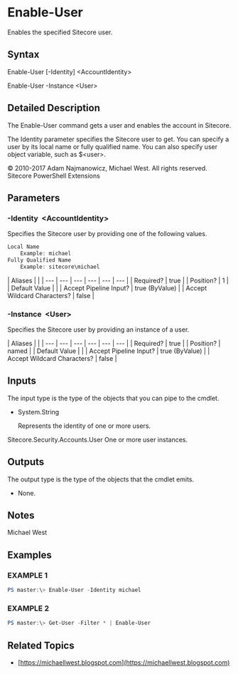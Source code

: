 # Enable-User

Enables the specified Sitecore user.

## Syntax

Enable-User \[-Identity\] &lt;AccountIdentity&gt;

Enable-User -Instance &lt;User&gt;

## Detailed Description

The Enable-User command gets a user and enables the account in Sitecore.

The Identity parameter specifies the Sitecore user to get. You can specify a user by its local name or fully qualified name. You can also specify user object variable, such as $&lt;user&gt;.

© 2010-2017 Adam Najmanowicz, Michael West. All rights reserved. Sitecore PowerShell Extensions

## Parameters

### -Identity  &lt;AccountIdentity&gt;

Specifies the Sitecore user by providing one of the following values.

```powershell
Local Name
    Example: michael
Fully Qualified Name
    Example: sitecore\michael 
```

| Aliases |  |
| --- | --- | --- | --- | --- | --- |
| Required? | true |
| Position? | 1 |
| Default Value |  |
| Accept Pipeline Input? | true \(ByValue\) |
| Accept Wildcard Characters? | false |

### -Instance  &lt;User&gt;

Specifies the Sitecore user by providing an instance of a user.

| Aliases |  |
| --- | --- | --- | --- | --- | --- |
| Required? | true |
| Position? | named |
| Default Value |  |
| Accept Pipeline Input? | true \(ByValue\) |
| Accept Wildcard Characters? | false |

## Inputs

The input type is the type of the objects that you can pipe to the cmdlet.

* System.String

  Represents the identity of one or more users.

Sitecore.Security.Accounts.User One or more user instances.

## Outputs

The output type is the type of the objects that the cmdlet emits.

* None. 

## Notes

Michael West

## Examples

### EXAMPLE 1

```powershell
PS master:\> Enable-User -Identity michael
```

### EXAMPLE 2

```powershell
PS master:\> Get-User -Filter * | Enable-User
```

## Related Topics

* [https://michaellwest.blogspot.com](https://michaellwest.blogspot.com) 

